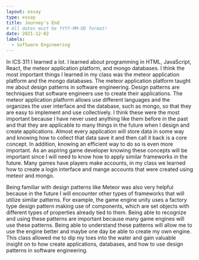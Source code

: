 ```yaml
---
layout: essay
type: essay
title: Journey's End 
# All dates must be YYYY-MM-DD format!
date: 2021-12-02
labels:
  - Software Engineering
---
```



In ICS 311 I learned a lot. I learned about programming in HTML, JavaScript, React, the meteor application platform, and mongo databases. I think the most important 
things I learned in my class was the meteor application platform and the mongo databases. The meteor application platform taught me about design patterns in software 
engineering. Design patterns are techniques that software engineers use to create their applications. The meteor application platform allows use different languages 
and the organizes the user interface and the database, such as mongo, so that they are easy to implement and use collectively. I think these were the most important 
because I have never used anything like them before in the past and that they are applicable to many things in the future when I design and create applications. 
Almost every application will store data in some way and knowing how to collect that data save it and then call it back is a core concept. In addition, knowing an 
efficient way to do so is even more important. As an aspiring game developer knowing these concepts will be important since I will need to know how to apply similar 
frameworks in the future. Many games have players make accounts, in my class we learned how to create a login interface and mange accounts that were created using 
meteor and mongo. 

Being familiar with design patterns like Meteor was also very helpful because in the future I will encounter other types of frameworks that will utilize similar patterns.
For example, the game engine unity uses a factory type design pattern making use of components, which are set objects with different types of properties already tied to 
them. Being able to recognize and using these patterns are important because many game engines will use these patterns. Being able to understand these patterns will 
allow me to use the engine better and maybe one day be able to create my own engine. This class allowed me to dip my toes into the water and gain valuable insight on 
to how create applications, databases, and how to use design patterns in software engineering.  
